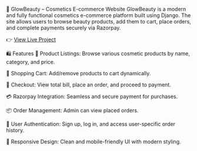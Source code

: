 💄 GlowBeauty – Cosmetics E-commerce Website
GlowBeauty is a modern and fully functional cosmetics e-commerce platform built using Django. The site allows users to browse beauty products, add them to cart, place orders, and complete payments securely via Razorpay.

👉 [View Live Project](http://snehakolape.pythonanywhere.com/)


🛍️ Features
🧴 Product Listings: Browse various cosmetic products by name, category, and price.

🛒 Shopping Cart: Add/remove products to cart dynamically.

👛 Checkout: View total bill, place an order, and proceed to payment.

💳 Razorpay Integration: Seamless and secure payment for purchases.

📦 Order Management: Admin can view placed orders.

🔐 User Authentication: Sign up, log in, and access user-specific order history.

🎨 Responsive Design: Clean and mobile-friendly UI with modern styling.




